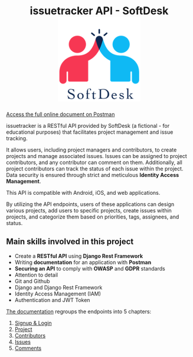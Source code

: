 <h1 align="center">
issuetracker API - SoftDesk<br>
<img alt="SoftDesk logo" src="./static/media/SoftDesk_Logo.png" width="224px"/><br/>
</h1>



[Access the full online document on Postman](https://documenter.getpostman.com/view/20632376/2s93m4YNhd)

issuetracker is a RESTful API provided by SoftDesk (a fictional - for educational purposes) that facilitates project management and issue tracking.

It allows users, including project managers and contributors, to create projects and manage associated issues. Issues can be assigned to project contributors, and any contributor can comment on them. Additionally, all project contributors can track the status of each issue within the project.
Data security is ensured through strict and meticulous **Identity Access Management**.

This API is compatible with Android, iOS, and web applications.

By utilizing the API endpoints, users of these applications can design various projects, add users to specific projects, create issues within projects, and categorize them based on priorities, tags, assignees, and status.

## Main skills involved in this project
- Create a **RESTful API** using **Django Rest Framework**
- Writing **documentation** for an application with **Postman**
- **Securing an API** to comply with **OWASP** and **GDPR** standards
- Attention to detail
- Git and Github
- Django and Django Rest Framework
- Identity Access Management (IAM)
- Authentication and JWT Token


[The documentation](https://documenter.getpostman.com/view/20632376/2s93m4YNhd) regroups the endpoints into 5 chapters:

1. [Signup & Login](https://documenter.getpostman.com/view/20632376/2s93m4YNhd#d1c03318-b0a9-43b3-a3dd-48387eeb2781)
2. [Project](https://documenter.getpostman.com/view/20632376/2s93m4YNhd#26060b4a-83c6-4e87-a12b-431f5800204d)
3. [Contributors](https://documenter.getpostman.com/view/20632376/2s93m4YNhd#ccd7549e-063c-4b14-b608-80981eb1825b)
4. [Issues](https://documenter.getpostman.com/view/20632376/2s93m4YNhd#ba035ce4-0379-44a8-94fa-330978b503b7)
5. [Comments](https://documenter.getpostman.com/view/20632376/2s93m4YNhd#b1adedb4-68ba-40b6-991e-467c9e274b48)
